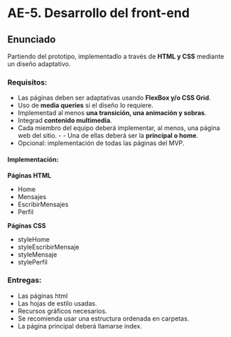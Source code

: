 # AE-5. Desarrollo del front-end

## Enunciado

Partiendo del prototipo, implementadlo a través de **HTML y CSS** mediante un diseño adaptativo.

### Requisitos:

- Las páginas deben ser adaptativas usando **FlexBox y/o CSS Grid**.
- Uso de **media queries** si el diseño lo requiere.
- Implementad al menos **una transición, una animación y sobras**.
- Integrad **contenido multimedia**.
- Cada miembro del equipo deberá implementar, al menos, una página web del sitio. - - Una de ellas deberá ser la **principal o home**.
- Opcional: implementación de todas las páginas del MVP.
 
#### Implementación:

**Páginas HTML**

- Home
- Mensajes
- EscribirMensajes
- Perfil

**Páginas CSS**

- styleHome
- styleEscribirMensaje
- styleMensaje
- stylePerfil

### Entregas:

- Las páginas html
- Las hojas de estilo usadas.
- Recursos gráficos necesarios.
- Se recomienda usar una estructura ordenada en carpetas. 
- La página principal deberá llamarse index.